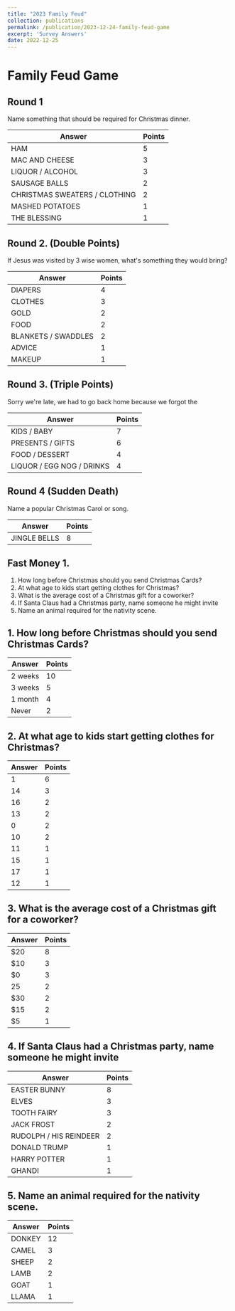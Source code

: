 ```yaml
---
title: "2023 Family Feud"
collection: publications
permalink: /publication/2023-12-24-family-feud-game
excerpt: 'Survey Answers'
date: 2022-12-25
---
```


# Family Feud Game

## Round 1

Name something that should be required for Christmas dinner.

| Answer                           |Points|
|----------------------------------|---|
| HAM                              |5|
| MAC AND CHEESE                   |3|
| LIQUOR / ALCOHOL                 |3|
| SAUSAGE BALLS                    |2|
| CHRISTMAS SWEATERS / CLOTHING    |2|
| MASHED POTATOES                  |1|
| THE BLESSING                     |1|

## Round 2. (Double Points)

If Jesus was visited by 3 wise women, what's something they would bring?

| Answer                    |Points|
|---------------------------|---|
| DIAPERS                   |4|
| CLOTHES                   |3|
| GOLD                      |2|
| FOOD                      |2|
| BLANKETS / SWADDLES       |2|
| ADVICE                    |1|
| MAKEUP                    |1|

## Round 3. (Triple Points)

Sorry we're late, we had to go back home because we forgot the

| Answer                            |Points|
|-----------------------------------|---|
| KIDS / BABY                       |7|
| PRESENTS / GIFTS                  |6|
| FOOD / DESSERT                    |4|
| LIQUOR / EGG NOG / DRINKS         |4|

## Round 4 (Sudden Death)

Name a popular Christmas Carol or song.

| Answer        |Points|
|---------------|---|
| JINGLE BELLS  |8|


## Fast Money 1.

1. How long before Christmas should you send Christmas Cards?
2. At what age to kids start getting clothes for Christmas?
3. What is the average cost of a Christmas gift for a coworker?
4. If Santa Claus had a Christmas party, name someone he might invite
5. Name an animal required for the nativity scene.


## 1. How long before Christmas should you send Christmas Cards?

| Answer      |Points|
|-------------|---|
|2 weeks      |10|
|3 weeks      |5|
|1 month      |4|
|Never        |2|

## 2. At what age to kids start getting clothes for Christmas?

| Answer   |Points|
|----------|---|
|1         |6|
|14        |3|
|16        |2|
|13        |2|
|0         |2|
|10        |2|
|11        |1|
|15        |1|
|17        |1|
|12        |1|


## 3. What is the average cost of a Christmas gift for a coworker?

| Answer                 |Points|
|------------------------|---|
|$20                     |8|
|$10                     |3|
|$0                      |3|
|25                      |2|
|$30                     |2|
|$15                     |2|
|$5                      |1|

## 4. If Santa Claus had a Christmas party, name someone he might invite

| Answer                |Points|
|-----------------------|---|
|EASTER BUNNY           |8|
|ELVES                  |3|
|TOOTH FAIRY            |3|
|JACK FROST             |2|
|RUDOLPH / HIS REINDEER |2|
|DONALD TRUMP           |1|
|HARRY POTTER           |1|
|GHANDI                 |1|

## 5. Name an animal required for the nativity scene.

| Answer |Points|
|--------|---|
| DONKEY |12|
| CAMEL  |3|
| SHEEP  |2|
| LAMB   |2|
| GOAT   |1|
| LLAMA  |1|
